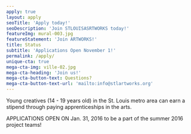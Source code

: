 ```yaml
---
apply: true
layout: apply
seoTitle: 'Apply today!'
seoDescription: 'Join STLOUISASRTWORKS today!'
featureImg: mural-003.jpg
featureStatement: 'Join ARTWORKS!'
title: Status
subtitle: 'Applications Open November 1!'
permalink: /apply/
unique-cta: true
mega-cta-img: ville-02.jpg
mega-cta-heading: 'Join us!'
mega-cta-button-text: Questions?
mega-cta-button-text-url: 'mailto:info@stlartworks.org'
---
```


Young creatives (14 - 19 years old) in the St. Louis metro area can earn a stipend through paying apprenticeships in the arts. 

APPLICATIONS OPEN ON Jan. 31, 2016 to be a part of the summer 2016 project teams!
